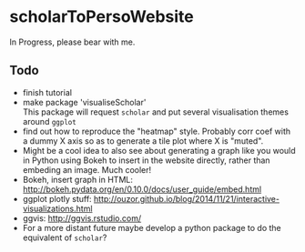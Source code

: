 # scholarToPersoWebsite
In Progress, please bear with me.

## Todo
- finish tutorial
- make package 'visualiseScholar'    
    This package will request `scholar` and put several visualisation themes around `ggplot`
 - find out how to reproduce the "heatmap" style. Probably corr coef with a dummy X axis so as to generate a tile plot where X is "muted".
- Might be a cool idea to also see about generating a graph like you would in Python using Bokeh to insert in the website directly, rather than embeding an image. Much cooler!
 - Bokeh, insert graph in HTML: http://bokeh.pydata.org/en/0.10.0/docs/user_guide/embed.html
 - ggplot plotly stuff: http://ouzor.github.io/blog/2014/11/21/interactive-visualizations.html
 - ggvis: http://ggvis.rstudio.com/
- For a more distant future maybe develop a python package to do the equivalent of `scholar`?

